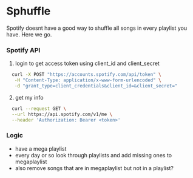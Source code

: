 # Sphuffle
Spotify doesnt have a good way to shuffle all songs in every playlist you have. Here we go.

### Spotify API
1. login to get access token using client_id and client_secret
  ```bash
    curl -X POST "https://accounts.spotify.com/api/token" \
     -H "Content-Type: application/x-www-form-urlencoded" \
     -d "grant_type=client_credentials&client_id=&client_secret="
  ```
2. get my info
  ```bash
    curl --request GET \
    --url https://api.spotify.com/v1/me \
    --header 'Authorization: Bearer <token>'
  ```

### Logic
- have a mega playlist
- every day or so look through playlists and add missing ones to megaplaylist
- also remove songs that are in megaplaylist but not in a playlist?
